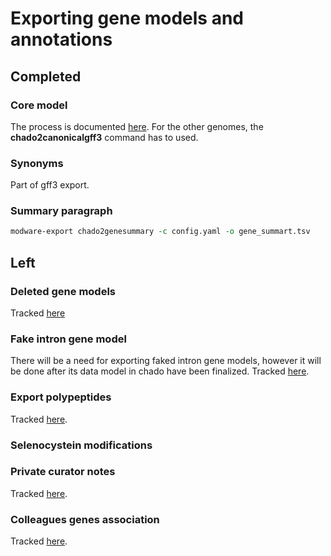 # Exporting gene models and annotations
## Completed
### Core model 
The process is documented [here](http://dictybase.github.io/blog/2013/03/06/exporting-discoideum-annotations/). For the other genomes, the __chado2canonicalgff3__ command has to used.

### Synonyms
Part of gff3 export.

### Summary paragraph 
```perl
modware-export chado2genesummary -c config.yaml -o gene_summart.tsv
```

## Left
### Deleted gene models
Tracked [here](https://github.com/dictyBase/Modware-Loader/issues/129)
### Fake intron gene model
There will be a need for exporting faked intron gene models, however it will be done after its data model in chado have been finalized.
Tracked [here](https://github.com/dictyBase/Modware-Loader/issues/123).

### Export polypeptides
Tracked [here](https://github.com/dictyBase/Modware-Loader/issues/126).

### Selenocystein modifications

### Private curator notes
Tracked [here](https://github.com/dictyBase/Modware-Loader/issues/124).

### Colleagues genes association
Tracked [here](https://github.com/dictyBase/Modware-Loader/issues/125).


